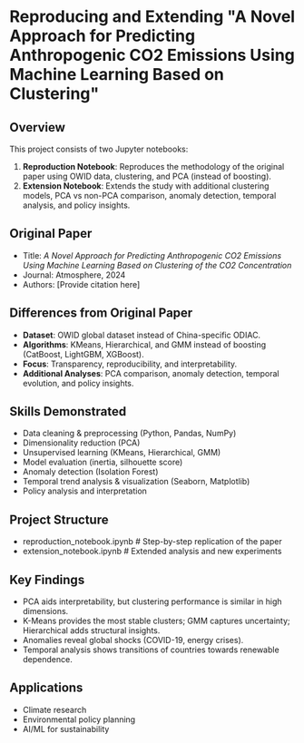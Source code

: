 # Reproducing and Extending "A Novel Approach for Predicting Anthropogenic CO2 Emissions Using Machine Learning Based on Clustering"

## Overview
This project consists of two Jupyter notebooks:
1. **Reproduction Notebook**: Reproduces the methodology of the original paper using OWID data, clustering, and PCA (instead of boosting).  
2. **Extension Notebook**: Extends the study with additional clustering models, PCA vs non-PCA comparison, anomaly detection, temporal analysis, and policy insights.  

## Original Paper
- Title: *A Novel Approach for Predicting Anthropogenic CO2 Emissions Using Machine Learning Based on Clustering of the CO2 Concentration*  
- Journal: Atmosphere, 2024  
- Authors: [Provide citation here]

## Differences from Original Paper
- **Dataset**: OWID global dataset instead of China-specific ODIAC.  
- **Algorithms**: KMeans, Hierarchical, and GMM instead of boosting (CatBoost, LightGBM, XGBoost).  
- **Focus**: Transparency, reproducibility, and interpretability.  
- **Additional Analyses**: PCA comparison, anomaly detection, temporal evolution, and policy insights.  

## Skills Demonstrated
- Data cleaning & preprocessing (Python, Pandas, NumPy)  
- Dimensionality reduction (PCA)  
- Unsupervised learning (KMeans, Hierarchical, GMM)  
- Model evaluation (inertia, silhouette score)  
- Anomaly detection (Isolation Forest)  
- Temporal trend analysis & visualization (Seaborn, Matplotlib)  
- Policy analysis and interpretation  

## Project Structure
- reproduction_notebook.ipynb # Step-by-step replication of the paper
- extension_notebook.ipynb # Extended analysis and new experiments

## Key Findings
- PCA aids interpretability, but clustering performance is similar in high dimensions.
- K-Means provides the most stable clusters; GMM captures uncertainty; Hierarchical adds structural insights.
- Anomalies reveal global shocks (COVID-19, energy crises).
- Temporal analysis shows transitions of countries towards renewable dependence.

## Applications
- Climate research
- Environmental policy planning
- AI/ML for sustainability
